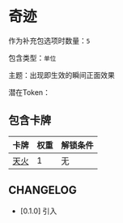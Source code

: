 # 奇迹

作为补充包选项时数量：`5`

包含类型：`单位`

主题：出现即生效的瞬间正面效果

潜在Token：

## 包含卡牌

卡牌 | 权重 | 解锁条件
--- | --- | ---
[天火](../卡牌/天火.md) | 1 | 无

## CHANGELOG

- [0.1.0] 引入
